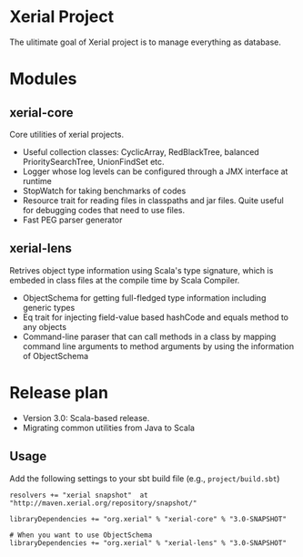 Xerial Project
===========

The ulitimate goal of Xerial project is to manage everything as database. 

# Modules

## xerial-core
Core utilities of xerial projects.
 
 * Useful collection classes: CyclicArray, RedBlackTree, balanced PrioritySearchTree, UnionFindSet etc.
 * Logger whose log levels can be configured through a JMX interface at runtime
 * StopWatch for taking benchmarks of codes
 * Resource trait for reading files in classpaths and jar files. Quite useful for debugging codes that need to use files.
 * Fast PEG parser generator 

## xerial-lens
Retrives object type information using Scala's type signature, which is embeded in class files at the compile time by Scala Compiler.

 * ObjectSchema for getting full-fledged type information including generic types
 * Eq trait for injecting field-value based hashCode and equals method to any objects
 * Command-line paraser that can call methods in a class by mapping command line arguments to method arguments by using the information of ObjectSchema

# Release plan

 * Version 3.0: Scala-based release. 
  * Migrating common utilities from Java to Scala

## Usage
Add the following settings to your sbt build file (e.g., `project/build.sbt`)

    resolvers += "xerial snapshot"  at "http://maven.xerial.org/repository/snapshot/"
    
    libraryDependencies += "org.xerial" % "xerial-core" % "3.0-SNAPSHOT"
    
    # When you want to use ObjectSchema
    libraryDependencies += "org.xerial" % "xerial-lens" % "3.0-SNAPSHOT"

